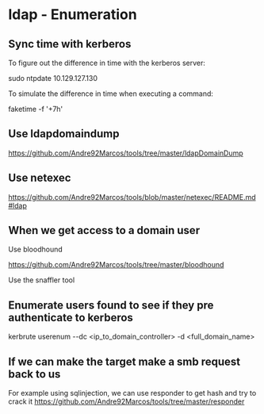 # ldap - Enumeration

## Sync time with kerberos

To figure out the difference in time with the kerberos server:

   sudo ntpdate 10.129.127.130

To simulate the difference in time when executing a command:

   faketime -f '+7h' <command>

## Use ldapdomaindump

https://github.com/Andre92Marcos/tools/tree/master/ldapDomainDump

## Use netexec

https://github.com/Andre92Marcos/tools/blob/master/netexec/README.md#ldap

## When we get access to a domain user

Use bloodhound

   https://github.com/Andre92Marcos/tools/tree/master/bloodhound



Use the snaffler tool

## Enumerate users found to see if they pre authenticate to kerberos

   kerbrute userenum --dc <ip_to_domain_controller> -d <full_domain_name>

## If we can make the target make a smb request back to us

   For example using sqlinjection, we can use responder to get hash and try to crack it
   https://github.com/Andre92Marcos/tools/tree/master/responder